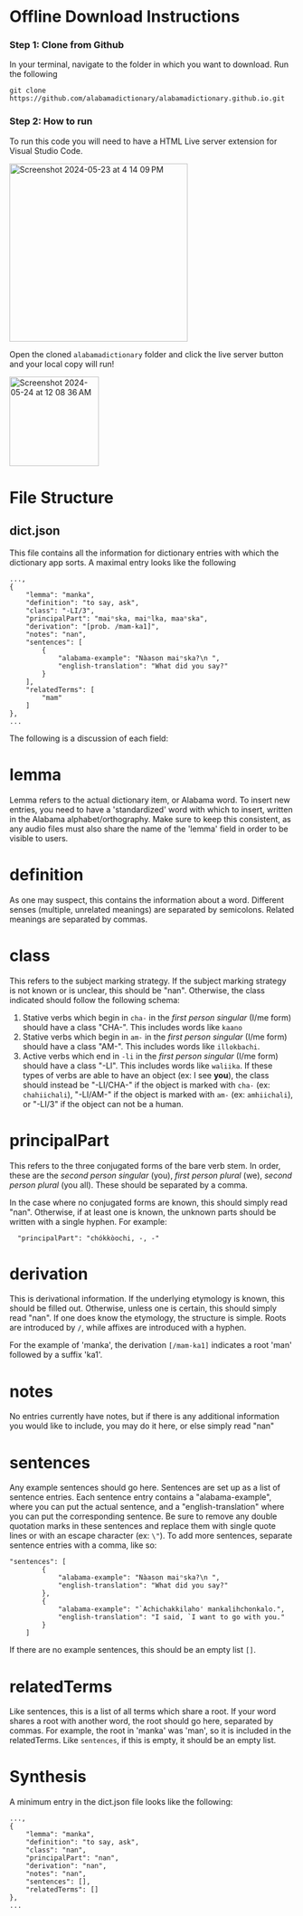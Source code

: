 # Offline Download Instructions

### Step 1: Clone from Github

In your terminal, navigate to the folder in which you want to download.
Run the following

```
git clone https://github.com/alabamadictionary/alabamadictionary.github.io.git
```

### Step 2: How to run

To run this code you will need to have a HTML Live server extension for Visual Studio Code.

<img width="315" alt="Screenshot 2024-05-23 at 4 14 09 PM" src="https://github.com/alabamadictionary/alabamadictionary.github.io/assets/169401244/a754c3e5-45ae-46e5-809a-3103ae9113b8">

Open the cloned `alabamadictionary` folder and click the live server button and your local copy will run!

<img width="158" alt="Screenshot 2024-05-24 at 12 08 36 AM" src="https://github.com/alabamadictionary/alabamadictionary.github.io/assets/169401244/082ff2c9-8a6b-47c9-95b5-a2913c95c498">

# File Structure
## dict.json
This file contains all the information for dictionary entries with which the dictionary app sorts. A maximal entry looks like the following

```
...,
{
    "lemma": "manka",
    "definition": "to say, ask",
    "class": "-LI/3",
    "principalPart": "maiⁿska, maiⁿlka, maaⁿska",
    "derivation": "[prob. /mam-ka1]",
    "notes": "nan",
    "sentences": [
        {
            "alabama-example": "Nàason maiⁿska?\n ",
            "english-translation": "What did you say?"
        }
    ],
    "relatedTerms": [
        "mam"
    ]
},
...
```
The following is a discussion of each field:

# lemma
Lemma refers to the actual dictionary item, or Alabama word. To insert new entries, you need to have a 'standardized' word with which to insert, written in the Alabama alphabet/orthography. Make sure to keep this consistent, as any audio files must also share the name of the 'lemma' field in order to be visible to users. 
# definition
As one may suspect, this contains the information about a word. Different senses (multiple, unrelated meanings) are separated by semicolons. Related meanings are separated by commas. 
# class 
This refers to the subject marking strategy. If the subject marking strategy is not known or is unclear, this should be "nan". Otherwise, the class indicated should follow the following schema:

1. Stative verbs which begin in `cha-` in the *first person singular* (I/me form) should have a class "CHA-". This includes words like `kaano`
2. Stative verbs which begin in `am-` in the *first person singular* (I/me form) should have a class "AM-". This includes words like `illokbachi`. 
3. Active verbs which end in `-li` in the *first person singular* (I/me form) should have a class "-LI". This includes words like `waliika`. If these types of verbs are able to have an object (ex: I see **you**), the class should instead be "-LI/CHA-" if the object is marked with `cha-` (ex: `chahiichali`), "-LI/AM-" if the object is marked with `am-` (ex: `amhiichali`), or "-LI/3" if the object can not be a human.
# principalPart
This refers to the three conjugated forms of the bare verb stem. In order, these are the *second person singular* (you), *first person plural* (we), *second person plural* (you all). These should be separated by a comma.

In the case where no conjugated forms are known, this should simply read "nan". Otherwise, if at least one is known, the unknown parts should be written with a single hyphen. For example:

```
  "principalPart": "chókkòochi, -, -"
```

# derivation
This is derivational information. If the underlying etymology is known, this should be filled out. Otherwise, unless one is certain, this should simply read "nan". If one does know the etymology, the structure is simple. Roots are introduced by `/`, while affixes are introduced with a hyphen. 

For the example of 'manka', the derivation `[/mam-ka1]` indicates a root 'man' followed by a suffix 'ka1'.

# notes
No entries currently have notes, but if there is any additional information you would like to include, you may do it here, or else simply read "nan"

# sentences

Any example sentences should go here. Sentences are set up as a list of sentence entries. Each sentence entry contains a "alabama-example", where you can put the actual sentence, and a "english-translation" where you can put the corresponding sentence. Be sure to remove any double quotation marks in these sentences and replace them with single quote lines or with an escape character (ex: `\"`). To add more sentences, separate sentence entries with a comma, like so:

```
"sentences": [
        {
            "alabama-example": "Nàason maiⁿska?\n ",
            "english-translation": "What did you say?"
        },
        {
            "alabama-example": "`Achichakkilaho' mankalihchonkalo.",
            "english-translation": "I said, `I want to go with you."
        }
    ]
```

If there are no example sentences, this should be an empty list `[]`.

# relatedTerms

Like sentences, this is a list of all terms which share a root. If your word shares a root with another word, the root should go here, separated by commas. For example, the root in 'manka' was 'man', so it is included in the relatedTerms. Like `sentences`, if this is empty, it should be an empty list.

# Synthesis
A minimum entry in the dict.json file looks like the following:
```
...,
{
    "lemma": "manka",
    "definition": "to say, ask",
    "class": "nan",
    "principalPart": "nan",
    "derivation": "nan",
    "notes": "nan",
    "sentences": [],
    "relatedTerms": []
},
...
```



